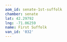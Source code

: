 ```yaml
---
aom_id: senate-1st-suffolk
chamber: senate
lat: 42.29792
lng: -71.06259
name: First Suffolk
van_id: '032'
---
```

